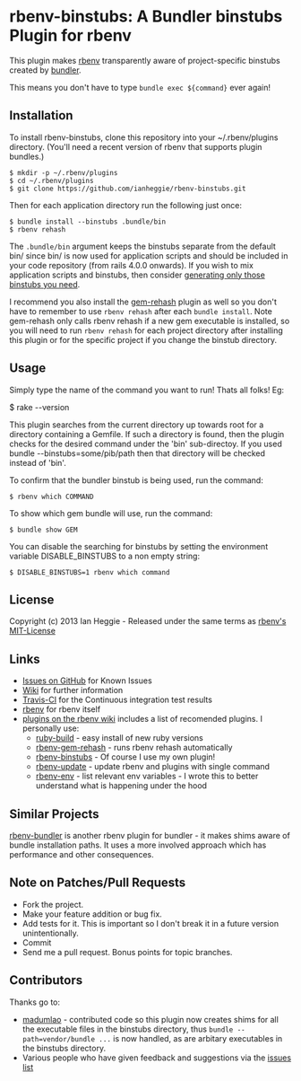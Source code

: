 # rbenv-binstubs: A Bundler binstubs Plugin for rbenv

This plugin makes [rbenv](http://rbenv.org/) transparently
aware of project-specific binstubs created by [bundler](http://gembundler.com/).

This means you don't have to type `bundle exec ${command}` ever again!

## Installation

To install rbenv-binstubs, clone this repository into your ~/.rbenv/plugins directory. (You'll need a recent version of rbenv that supports plugin bundles.)

    $ mkdir -p ~/.rbenv/plugins
    $ cd ~/.rbenv/plugins
    $ git clone https://github.com/ianheggie/rbenv-binstubs.git 

Then for each application directory run the following just once:

    $ bundle install --binstubs .bundle/bin
    $ rbenv rehash

The `.bundle/bin` argument keeps the binstubs separate from the default bin/ since bin/ is now used for application scripts and should be included in your code repository (from rails 4.0.0 onwards). If you wish to mix application scripts and binstubs, then consider [generating only those binstubs you need](https://coderwall.com/p/vhfxia).

I recommend you also install the [gem-rehash](https://github.com/sstephenson/rbenv-gem-rehash) plugin as well so you don't have to remember to use `rbenv rehash` after each `bundle install`. Note gem-rehash only calls rbenv rehash if a new gem executable is installed, so you will need to run `rbenv rehash` for each project directory after installing this plugin or for the specific project if you change the binstub directory.

## Usage

Simply type the name of the command you want to run! Thats all folks! Eg:

   $ rake --version

This plugin searches from the current directory up towards root for a directory containing a Gemfile.
If such a directory is found, then the plugin checks for the desired command under the 'bin' sub-directoy.
If you used bundle --binstubs=some/pib/path then that directory will be checked instead of 'bin'.

To confirm that the bundler binstub is being used, run the command:

    $ rbenv which COMMAND

To show which gem bundle will use, run the command:

    $ bundle show GEM

You can disable the searching for binstubs by setting the environment variable DISABLE\_BINSTUBS to a non empty string:

    $ DISABLE_BINSTUBS=1 rbenv which command

## License

Copyright (c) 2013 Ian Heggie - Released under the same terms as [rbenv's MIT-License](https://github.com/sstephenson/rbenv#license)

## Links

* [Issues on GitHub](https://github.com/ianheggie/rbenv-binstubs/issues) for Known Issues
* [Wiki](https://github.com/ianheggie/rbenv-binstubs/wiki) for further information
* [Travis-CI](https://travis-ci.org/ianheggie/rbenv-binstubs) for the Continuous integration test results
* [rbenv](https://github.com/sstephenson/rbenv) for rbenv itself
* [plugins on the rbenv wiki](https://github.com/sstephenson/rbenv/wiki/Plugins) includes a list of recomended plugins. I personally use:
  * [ruby-build](https://github.com/sstephenson/ruby-build) - easy install of new ruby versions
  * [rbenv-gem-rehash](https://github.com/sstephenson/rbenv-gem-rehash) - runs rbenv rehash automatically
  * [rbenv-binstubs](https:github.com:ianheggie/rbenv-binstubs) - Of course I use my own plugin!
  * [rbenv-update](https@github.com:rkh/rbenv-update) - update rbenv and plugins with single command
  * [rbenv-env](https:github.com:ianheggie/rbenv-env) - list relevant env variables - I wrote this to better understand what is happening under the hood

## Similar Projects

[rbenv-bundler](https://github.com/carsomyr/rbenv-bundler) is another rbenv plugin for bundler - it makes shims aware of bundle installation paths. It uses a more involved approach which has performance and other consequences.

## Note on Patches/Pull Requests
 
* Fork the project.
* Make your feature addition or bug fix.
* Add tests for it. This is important so I don't break it in a
  future version unintentionally.
* Commit
* Send me a pull request. Bonus points for topic branches.

## Contributors

Thanks go to:

* [madumlao](https://github.com/madumlao) - contributed code so this plugin now creates shims for all the executable files in the binstubs directory, thus `bundle --path=vendor/bundle ...` is now handled, as are arbitary executables in the binstubs directory.
* Various people who have given feedback and suggestions via the [issues list](https://github.com/ianheggie/rbenv-binstubs/issues)

